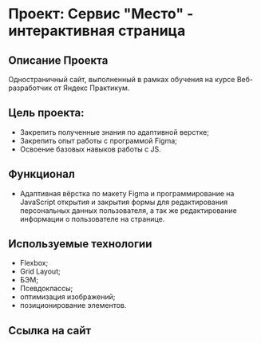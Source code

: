 # Проект: Сервис "Место" - интерактивная страница

## Описание Проекта

Одностраничный сайт, выполненный в рамках обучения на курсе Веб-разработчик от Яндекс Практикум.

## Цель проекта:
* Закрепить полученные знания по адаптивной верстке; 
* Закрепить опыт работы с программой Figma;
* Освоение базовых навыков работы с JS. 

## Функционал

- Адаптивная вёрстка по макету Figma и программирование на JavaScript открытия и закрытия формы для редактирования персональных данных пользователя, а так же редактирование информации о пользователе на странице.

## Используемые технологии

- Flexbox;
- Grid Layout;
- БЭМ;
- Псевдоклассы;
- оптимизация изображений;
- позиционирование элементов.

## Ссылка на сайт
